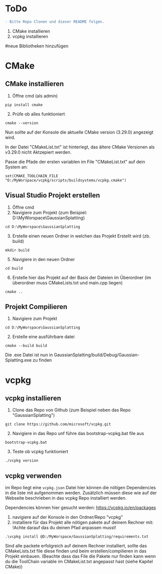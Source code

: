 # ToDo
```diff
- Bitte Repo Clonen und dieser README folgen.
```
1. CMake installieren
2. vcpkg installieren

#neue Bibliotheken hinzufügen


# CMake
## CMake installieren
1. Öffne cmd (als admin)
```
pip install cmake
```
2. Prüfe ob alles funktioniert
```
cmake --version
```
Nun sollte auf der Konsole die aktuelle CMake version (3.29.0) angezeigt wird.

In der Datei "CMakeList.txt" ist hinterlegt, das ältere CMake Versionen als v3.29.0 nicht Aktzepiert werden. 

Passe die Pfade der ersten variablen im File "CMakeList.txt" auf dein System an:
```
set(CMAKE_TOOLCHAIN_FILE "D:/MyWorspace/vcpkg/scripts/buildsystems/vcpkg.cmake")
```

## Visual Studio Projekt erstellen

1. Öffne cmd
2. Navigiere zum Projekt (zum Beispiel: D:\MyWorspace\GaussianSplatting)
```
cd D:\MyWorspace\GaussianSplatting
```
3. Erstelle einen neuen Ordner in welchen das Projekt Erstellt wird (zb. build)
```
mkdir build
```
5. Navigiere in den neuen Ordner
```
cd build
```
6. Erstelle hier das Projekt auf der Basis der Dateien im Überordner (im überordner muss CMakeLists.txt und main.cpp liegen)
```
cmake ..
```


## Projekt Compilieren

1. Navigiere zum Projekt
```
cd D:\MyWorspace\GaussianSplatting
```
2. Erstelle eine ausführbare datei
```
cmake --build build
```		
Die .exe Datei ist nun in GaussianSplatting/build/Debug/Gaussian-Splatting.exe zu finden

# vcpkg
## vcpkg installieren
1. Clone das Repo von Github (zum Beispiel neben das Repo "GaussianSplatting")
```
git clone https://github.com/microsoft/vcpkg.git
```
2. Navigiere in das Repo unf führe das bootstrap-vcpkg.bat file aus
```
bootstrap-vcpkg.bat
```
3. Teste ob vcpkg funktioniert
```
./vcpkg version
```

## vcpkg verwenden
im Repo liegt eine `vcpkg.json` Datei hier können die nötigen Dependencies in die liste mit aufgenommen werden. Zusätzlich müssen diese wie auf der Webseite beschrieben in das vcpkg Repo installiert werden.

Dependencies können hier gesucht werden: https://vcpkg.io/en/packages

1. navigiere auf der Konsole in den Ordner/Repo "vcpkg"
2. installiere für das Projekt alle nötigen pakete auf deinem Rechner mit: 			
	!Achte darauf das du deinen Pfad anpassen musst!
```
.\vcpkg install @D:/MyWorspace/GaussianSplatting/requirements.txt
```

Sind alle packete erfolgreich auf deinem Rechner installiert, sollte das CMakeLists.txt file diese finden und beim erstellen/compilieren in das Projekt einbauen.
(Beachte dass das File die Pakete nur finden kann wenn du die ToolChain variable im CMakeList.txt angepasst hast (siehe Kapitel CMake))
